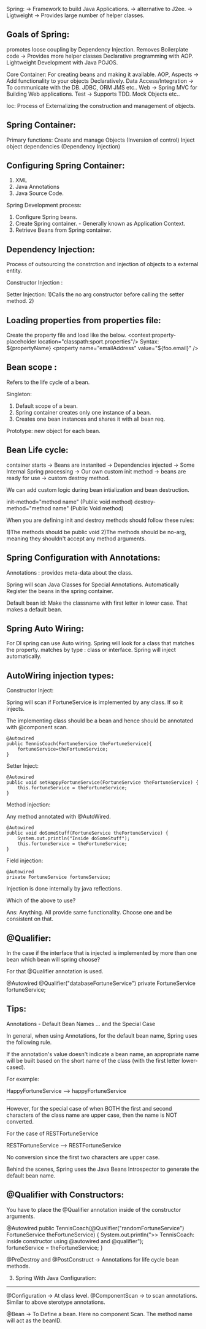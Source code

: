 Spring:
 -> Framework to build Java Applications.
 -> alternative to J2ee.
 -> Ligtweight
 -> Provides large number of helper classes.
 
 Goals of Spring:
 ----------------
 
 promotes loose coupling by Dependency Injection.
 Removes Boilerplate code -> Provides more helper classes
 Declarative programming with AOP.
 Lightweight Development with Java POJOS.
 
 Core Container: For creating beans and making it available.
 AOP, Aspects -> Add functionality to your objects Declaratively.
 Data Access/Integration -> To communicate with the DB. JDBC, ORM JMS etc..
 Web -> Spring MVC for Building Web applications.
 Test -> Supports TDD. Mock Objects etc..
 
 Ioc:
  Process of Externalizing the construction and management of objects.
 
 Spring Container:
 ------------------

Primary functions:
  Create and manage Objects (Inversion of control)
  Inject object dependencies (Dependency Injection)

Configuring Spring Container:
------------------------------

1) XML
2) Java Annotations
3) Java Source Code.

Spring Development process:

1) Configure Spring beans.
2) Create Spring container. - Generally known as Application Context.
3) Retrieve Beans from Spring container.

Dependency Injection:
---------------------
Process of outsourcing the constrction and injection of objects to a external entity.

Constructor Injection : 
<constructor-arg ref="refBean"/>  

Setter Injection: 
1)Calls the no arg constructor before calling the setter method.
2)<property name="fortuneService" ref="myFortune" />
 <!-- inject lierals -->
<property name="emailAddress" value="renga.venkat@gmail.com" />

Loading properties from properties file:
-----------------------------------------
Create the property file and load like the below.
<context:property-placeholder location="classpath:sport.properties"/>
Syntax: ${propertyName}
<property name="emailAddress" value="${foo.email}" />

Bean scope :
------------
Refers to the life cycle of a bean.

Singleton:
1) Default scope of a bean.
2) Spring container creates only one instance of a bean.
3) Creates one bean instances and shares it with all bean req.

Prototype: new object for each bean.

Bean Life cycle:
------------------

container starts -> Beans are instanited -> Dependencies injected -> Some Internal Spring processing -> Our own custom init method
-> beans are ready for use -> custom destroy method.

We can add custom logic during bean intialization and bean destruction.

init-method="method name" (Public void method)
destroy-method="method name" (Public Void method)

When you are defining init and destroy methods should follow these rules:

1)The methods should be public void
2)The methods should be no-arg, meaning they shouldn't accept any method arguments.

Spring Configuration with Annotations:
--------------------------------------------

Annotations : provides meta-data about the class.

Spring will scan Java Classes for Special Annotations.
Automatically Register the beans in the spring container.

Default bean id: Make the classname with first letter in lower case. That makes a default bean.

Spring Auto Wiring:
-----------------------
For DI spring can use Auto wiring.
Spring will look for a class that matches the property. matches by type : class or interface.
Spring will inject automatically. 

AutoWiring injection types:
----------------------------

Constructor Inject: 

Spring will scan if FortuneService is implemented by any class. If so it injects.

The implementing class should be a bean and hence should be annotated with @component scan.

	@Autowired
	public TennisCoach(FortuneService theFortuneService){
		fortuneService=theFortuneService;
	}

Setter Inject:

    @Autowired 
	public void setHappyFortuneService(FortuneService theFortuneService) {
		this.fortuneService = theFortuneService;
	}


Method injection:

Any method annotated with @AutoWired.

    @Autowired
	public void doSomeStuff(FortuneService theFortuneService) {
		System.out.println("Inside doSomeStuff");
		this.fortuneService = theFortuneService;
	}
	
Field injection:

	@Autowired
	private FortuneService fortuneService;

Injection is done internally by java reflections.


Which of the above to use? 

Ans: Anything. All provide same functionality. Choose one and be consistent on that.


@Qualifier:
-----------

In the case if the interface that is injected is implemented by more than one bean which bean will spring choose?

For that @Qualifier annotation is used. 

@Autowired
@Qualifier("databaseFortuneService")
private FortuneService fortuneService;

Tips:
-------

Annotations - Default Bean Names ... and the Special Case

In general, when using Annotations, for the default bean name, Spring uses the following rule.

If the annotation's value doesn't indicate a bean name, an appropriate name will be built based on the short name of the class (with the first letter lower-cased).

For example:

HappyFortuneService --> happyFortuneService

---

However, for the special case of when BOTH the first and second characters of the class name are upper case, then the name is NOT converted.

For the case of RESTFortuneService

RESTFortuneService --> RESTFortuneService

No conversion since the first two characters are upper case.

Behind the scenes, Spring uses the Java Beans Introspector to generate the default bean name.

@Qualifier with Constructors:
----------------------------------

You have to place the @Qualifier annotation inside of the constructor arguments. 

@Autowired
public TennisCoach(@Qualifier("randomFortuneService") FortuneService theFortuneService) {
    System.out.println(">> TennisCoach: inside constructor using @autowired and @qualifier");        
    fortuneService = theFortuneService;
}

@PreDestroy and @PostConstruct -> Annotations for life cycle bean methods.

3) Spring With Java Configuration:
-------------------------------------
@Configuration -> At class level.
@ComponentScan -> to scan annotations. Similar to above sterotype annotations.

@Bean -> 
To Define a bean. Here no component Scan.
The method name will act as the beanID.
